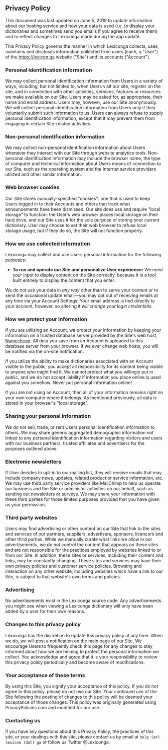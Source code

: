 ## Privacy Policy

This document was last updated on June 5, 2019 to update information about our hosting service and how your data is used (i.e. to display your dicitonaries and sometimes send you emails if you agree to receive them) and to reflect changes to Lexiconga made during the app update.

This Privacy Policy governs the manner in which Lexiconga collects, uses, maintains and discloses information collected from users (each, a "User") of the https://lexicon.ga website ("Site") and its accounts ("Account").

### Personal identification information
We may collect personal identification information from Users in a variety of ways, including, but not limited to, when Users visit our site, register on the site, and in connection with other activities, services, features or resources we make available on our Site. Users may be asked for, as appropriate, their name and email address. Users may, however, use our Site anonymously. We will collect personal identification information from Users only if they voluntarily submit such information to us. Users can always refuse to supply personal identification information, except that it may prevent them from engaging in certain Site-related activities.

### Non-personal identification information
We may collect non-personal identification information about Users whenever they interact with our Site through website analytics tools. Non-personal identification information may include the browser name, the type of computer and technical information about Users means of connection to our Site, such as the operating system and the Internet service providers utilized and other similar information.

### Web browser cookies
Our Site stores manually-specified "cookies": one that is used to keep Users logged in to their Accounts and others that track what announcements have been dismissed. Our site does use and require "local storage" to function: the User's web browser places local storage on their hard drive, and our Site uses it for the sole purpose of storing your current dictionary. User may choose to set their web browser to refuse local storage usage, but if they do so, the Site will not function properly.

### How we use collected information
Lexiconga may collect and use Users personal information for the following purposes:  

- **To run and operate our Site and personalize User experience:** We need your input to display content on the Site correctly, because it is a tool built entirely to display the content that you enter.

We do not use your data in _any way_ other than to serve your content or to send the occasional update email—you may opt out of receiving emails at any time via your Account Settings! Your email address is tied directly to your account, however, so altering it _will change your login credentials_.

### How we protect your information
If you are utilizing an Account, we protect your information by keeping your information on a trusted database server provided by the Site's web host, [Namecheap](https://namecheap.com/). All data you save from an Account is uploaded to this database server from your browser. If we ever change web hosts, you will be notified via the on-site notification.

If you utilize the ability to make dictionaries associated with an Account visible to the public, you accept all responsibility for its content being visible to anyone who might find it. We cannot protect what you willingly put in public, and we do not accept liability if information you place online is used against you somehow. Never put personal information online!

If you are not using an Account, then all of your information remains right on your own computer where it belongs. As mentioned previously, all data is stored in your browser's "local storage".

### Sharing your personal information
We do not sell, trade, or rent Users personal identification information to others. We may share generic aggregated demographic information not linked to any personal identification information regarding visitors and users with our business partners, trusted affiliates and advertisers for the purposes outlined above.

### Electronic newsletters
If User decides to opt-in to our mailing list, they will receive emails that may include company news, updates, related product or service information, etc. We may use third party service providers like MailChimp to help us operate our business and the Site or administer activities on our behalf, such as sending out newsletters or surveys. We may share your information with these third parties for those limited purposes provided that you have given us your permission.

### Third party websites
Users may find advertising or other content on our Site that link to the sites and services of our partners, suppliers, advertisers, sponsors, licencors and other third parties. While we manually curate what links we allow in our advertisements, we do not control the content that appears on these sites and are not responsible for the practices employed by websites linked to or from our Site. In addition, these sites or services, including their content and links, may be constantly changing. These sites and services may have their own privacy policies and customer service policies. Browsing and interaction on any other website, including websites which have a link to our Site, is subject to that website's own terms and policies.

### Advertising
No advertisements exist in the Lexiconga source code. Any advertisements you might see when viewing a Lexiconga dictionary will only have been added by a user for their own reasons.

### Changes to this privacy policy
Lexiconga has the discretion to update this privacy policy at any time. When we do, we will post a notification on the main page of our Site. We encourage Users to frequently check this page for any changes to stay informed about how we are helping to protect the personal information we collect. You acknowledge and agree that it is your responsibility to review this privacy policy periodically and become aware of modifications.

### Your acceptance of these terms
By using this Site, you signify your acceptance of this policy. If you do not agree to this policy, please do not use our Site. Your continued use of the Site following the posting of changes to this policy will be deemed your acceptance of those changes. This policy was originally generated using PrivacyPolicies.com and modified for our use.

### Contacting us
If you have any questions about this Privacy Policy, the practices of this site, or your dealings with this site, please contact us by email at `help (at) lexicon (dot) ga` or follow us Twitter @Lexiconga.